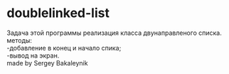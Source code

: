 # doublelinked-list<br>
Задача этой программы реализация класса двунаправленого списка.<br>
методы:<br>
-добавление в конец и начало спика;<br>
-вывод на экран.<br>
made by Sergey Bakaleynik

